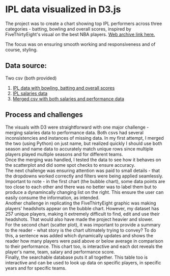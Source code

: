 # IPL data visualized in D3.js

The project was to create a chart showing top IPL performers across three categories - batting, bowling and overall scores, inspired by FiveThirtyEight's
visual on the best NBA players.
[Web archive link here.](https://web.archive.org/web/20241219203335/https://projects.fivethirtyeight.com/2020-nba-player-ratings/)

The focus was on ensuring smooth working and responsiveness and of course, styling.

## Data source:

Two csv (both provided)

1. [IPL data with bowling, batting and overall scores](https://github.com/areenaarora/ipl_project/blob/main/IPL_data.csv)
2. [IPL salaries data](https://github.com/areenaarora/ipl_project/blob/main/scatter_plot/IPL_salaries.csv)
3. [Merged csv with both salaries and performance data](https://github.com/areenaarora/ipl_project/blob/main/scatter_plot/merged_sal.csv)

## Process and challenges

The visuals with D3 were straightforward with one major challenge - merging salaries data to performance data. Both csvs had several inconsistencies and instances of missing data. In my first attempt, I merged the two (using Python) on just name, but realized quickly I should use both season and name data to accurately match unique rows since multiple players played multiple seasons and for different teams.
<br>
Once the merging was handled, I tested the data to see how it behaves on the scatterplot and did some spot checks to ensure accuracy.
<br>
The next challenge was ensuring attention was paid to small details - that the dropdowns worked correctly and filters were being applied seamlessly.
<br>
Important to note - in the first chart (the bubble chart), some data points are too close to each other and there was no better was to label them but to produce a dynamincally changing list on the right. This ensure the user can easily consume the information, as intended.
<br>
Another challenge in replicating the FiveThirtyEight graphic was making players' headshots appear on the bubble chart. However, my dataset has 257 unique players, making it extremely difficult to find, edit and use their headshots. That would also have made the project heavier and slower.
<br>
For the second chart (scatter plot), it was important to provide a summary to the reader - what story is the chart ultimately trying to convey? To do this, a sentence was added which dynamically updates and shows the reader how many players were paid above or below average in comparison to their performance. This chart too, is interactive and each dot reveals the player's name, team, salary and performance score.
<br>
Finally, the searchable database puts it all together. This table too is interactive and can be used to look up data on specific players, in specific years and for specific teams.
